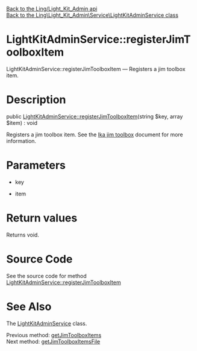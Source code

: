 [Back to the Ling/Light_Kit_Admin api](https://github.com/lingtalfi/Light_Kit_Admin/blob/master/doc/api/Ling/Light_Kit_Admin.md)<br>
[Back to the Ling\Light_Kit_Admin\Service\LightKitAdminService class](https://github.com/lingtalfi/Light_Kit_Admin/blob/master/doc/api/Ling/Light_Kit_Admin/Service/LightKitAdminService.md)


LightKitAdminService::registerJimToolboxItem
================



LightKitAdminService::registerJimToolboxItem — Registers a jim toolbox item.




Description
================


public [LightKitAdminService::registerJimToolboxItem](https://github.com/lingtalfi/Light_Kit_Admin/blob/master/doc/api/Ling/Light_Kit_Admin/Service/LightKitAdminService/registerJimToolboxItem.md)(string $key, array $item) : void




Registers a jim toolbox item.
See the [lka jim toolbox](https://github.com/lingtalfi/Light_Kit_Admin/blob/master/doc/pages/lka-jim-toolbox.md) document for more information.




Parameters
================


- key

    

- item

    


Return values
================

Returns void.








Source Code
===========
See the source code for method [LightKitAdminService::registerJimToolboxItem](https://github.com/lingtalfi/Light_Kit_Admin/blob/master/Service/LightKitAdminService.php#L456-L470)


See Also
================

The [LightKitAdminService](https://github.com/lingtalfi/Light_Kit_Admin/blob/master/doc/api/Ling/Light_Kit_Admin/Service/LightKitAdminService.md) class.

Previous method: [getJimToolboxItems](https://github.com/lingtalfi/Light_Kit_Admin/blob/master/doc/api/Ling/Light_Kit_Admin/Service/LightKitAdminService/getJimToolboxItems.md)<br>Next method: [getJimToolboxItemsFile](https://github.com/lingtalfi/Light_Kit_Admin/blob/master/doc/api/Ling/Light_Kit_Admin/Service/LightKitAdminService/getJimToolboxItemsFile.md)<br>

